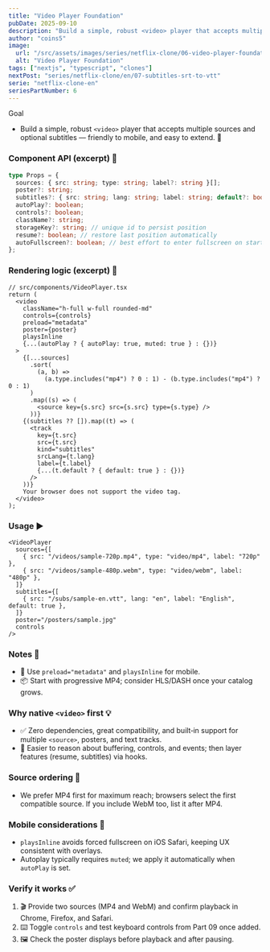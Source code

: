 ```yaml
---
title: "Video Player Foundation"
pubDate: 2025-09-10
description: "Build a simple, robust <video> player that accepts multiple sources and optional subtitles — friendly to mobile, and easy to extend"
author: "coins5"
image:
  url: "/src/assets/images/series/netflix-clone/06-video-player-foundation.png"
  alt: "Video Player Foundation"
tags: ["nextjs", "typescript", "clones"]
nextPost: "series/netflix-clone/en/07-subtitles-srt-to-vtt"
serie: "netflix-clone-en"
seriesPartNumber: 6
---
```


Goal

- Build a simple, robust `<video>` player that accepts multiple sources and optional subtitles — friendly to mobile, and easy to extend. 🎯

### Component API (excerpt) 🧩

```ts
type Props = {
  sources: { src: string; type: string; label?: string }[];
  poster?: string;
  subtitles?: { src: string; lang: string; label: string; default?: boolean }[];
  autoPlay?: boolean;
  controls?: boolean;
  className?: string;
  storageKey?: string; // unique id to persist position
  resume?: boolean; // restore last position automatically
  autoFullscreen?: boolean; // best effort to enter fullscreen on start
};
```

### Rendering logic (excerpt) 🔧

```tsx
// src/components/VideoPlayer.tsx
return (
  <video
    className="h-full w-full rounded-md"
    controls={controls}
    preload="metadata"
    poster={poster}
    playsInline
    {...(autoPlay ? { autoPlay: true, muted: true } : {})}
  >
    {[...sources]
      .sort(
        (a, b) =>
          (a.type.includes("mp4") ? 0 : 1) - (b.type.includes("mp4") ? 0 : 1)
      )
      .map((s) => (
        <source key={s.src} src={s.src} type={s.type} />
      ))}
    {(subtitles ?? []).map((t) => (
      <track
        key={t.src}
        src={t.src}
        kind="subtitles"
        srcLang={t.lang}
        label={t.label}
        {...(t.default ? { default: true } : {})}
      />
    ))}
    Your browser does not support the video tag.
  </video>
);
```

### Usage ▶️

```tsx
<VideoPlayer
  sources={[
    { src: "/videos/sample-720p.mp4", type: "video/mp4", label: "720p" },
    { src: "/videos/sample-480p.webm", type: "video/webm", label: "480p" },
  ]}
  subtitles={[
    { src: "/subs/sample-en.vtt", lang: "en", label: "English", default: true },
  ]}
  poster="/posters/sample.jpg"
  controls
/>
```

### Notes 📝

- 📱 Use `preload="metadata"` and `playsInline` for mobile.
- 📦 Start with progressive MP4; consider HLS/DASH once your catalog grows.

### Why native `<video>` first 💡

- ✅ Zero dependencies, great compatibility, and built‑in support for multiple `<source>`, posters, and text tracks.
- 🧠 Easier to reason about buffering, controls, and events; then layer features (resume, subtitles) via hooks.

### Source ordering 📼

- We prefer MP4 first for maximum reach; browsers select the first compatible source. If you include WebM too, list it after MP4.

### Mobile considerations 📱

- `playsInline` avoids forced fullscreen on iOS Safari, keeping UX consistent with overlays.
- Autoplay typically requires `muted`; we apply it automatically when `autoPlay` is set.

### Verify it works ✅

1. 🎬 Provide two sources (MP4 and WebM) and confirm playback in Chrome, Firefox, and Safari.
2. ⌨️ Toggle `controls` and test keyboard controls from Part 09 once added.
3. 🖼️ Check the poster displays before playback and after pausing.
